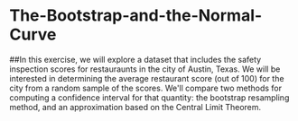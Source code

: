 # The-Bootstrap-and-the-Normal-Curve

##In this exercise, we will explore a dataset that includes the safety inspection scores for restauraunts in the city of Austin, Texas. We will be interested in determining the average restaurant score (out of 100) for the city from a random sample of the scores. We'll compare two methods for computing a confidence interval for that quantity: the bootstrap resampling method, and an approximation based on the Central Limit Theorem.
